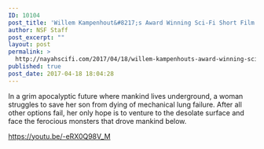 ```yaml
---
ID: 10104
post_title: 'Willem Kampenhout&#8217;s Award Winning Sci-Fi Short Film: The Surface'
author: NSF Staff
post_excerpt: ""
layout: post
permalink: >
  http://nayahscifi.com/2017/04/18/willem-kampenhouts-award-winning-sci-fi-short-film-surface/
published: true
post_date: 2017-04-18 18:04:28
---
```

In a grim apocalyptic future where mankind lives underground, a woman struggles to save her son from dying of mechanical lung failure. After all other options fail, her only hope is to venture to the desolate surface and face the ferocious monsters that drove mankind below.

https://youtu.be/-eRX0Q98V_M